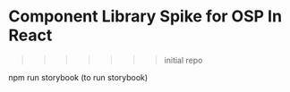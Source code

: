 
# Component Library Spike for OSP In React
>>>>>>> initial repo

npm run storybook (to run storybook)
